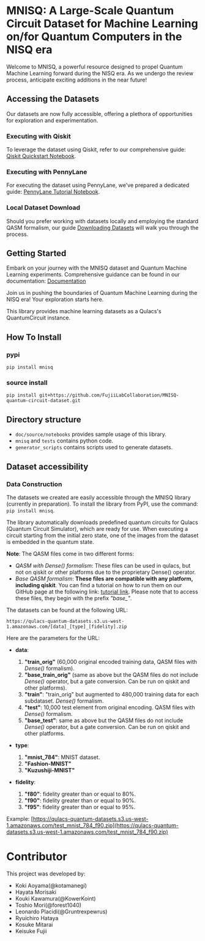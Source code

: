 # MNISQ: A Large-Scale Quantum Circuit Dataset for Machine Learning on/for Quantum Computers in the NISQ era

Welcome to MNISQ, a powerful resource designed to propel Quantum Machine Learning forward during the NISQ era. As we undergo the review process, anticipate exciting additions in the near future!

## Accessing the Datasets
Our datasets are now fully accessible, offering a plethora of opportunities for exploration and experimentation.

### Executing with Qiskit
To leverage the dataset using Qiskit, refer to our comprehensive guide: [Qiskit Quickstart Notebook](doc/source/notebooks/qiskit_quickstart.ipynb).

### Executing with PennyLane
For executing the dataset using PennyLane, we've prepared a dedicated guide: [PennyLane Tutorial Notebook](doc/source/notebooks/Tutorial_Pennylane.ipynb).

### Local Dataset Download
Should you prefer working with datasets locally and employing the standard QASM formalism, our guide [Downloading Datasets](doc/source/notebooks/download_datasets.py) will walk you through the process.

## Getting Started
Embark on your journey with the MNISQ dataset and Quantum Machine Learning experiments. Comprehensive guidance can be found in our documentation: [Documentation](doc/sources)

Join us in pushing the boundaries of Quantum Machine Learning during the NISQ era! Your exploration starts here.


This library provides machine learning datasets as a Qulacs's QuantumCircuit instance.

## How To Install

### pypi
```
pip install mnisq
```

### source install
```
pip install git+https://github.com/FujiiLabCollaboration/MNISQ-quantum-circuit-dataset.git
```

## Directory structure
- `doc/source/notebooks` provides sample usage of this library.
- `mnisq` and `tests` contains python code.
- `generator_scripts` contains scripts used to generate datasets.


## Dataset accessibility
### Data Construction
The datasets we created are easily accessible through the MNISQ library (currently in preparation). To install the library from PyPI, use the command: `pip install mnisq`.

The library automatically downloads predefined quantum circuits for Qulacs (Quantum Circuit Simulator), which are ready for use. When executing a circuit starting from the initial zero state, one of the images from the dataset is embedded in the quantum state.

**Note**: The QASM files come in two different forms:

- *QASM with Dense() formalism*: These files can be used in qulacs, but not on qiskit or other platforms due to the proprietary Dense() operator.
- *Base QASM formalism*: **These files are compatible with any platform, including qiskit**. You can find a tutorial on how to run them on our GitHub page at the following link: [tutorial link](https://github.com/FujiiLabCollaboration/MNISQ-quantum-circuit-dataset/blob/main/doc/source/notebooks/qiskit_quickstart.ipynb). Please note that to access these files, they begin with the prefix *"base\_"*.

The datasets can be found at the following URL:

`https://qulacs-quantum-datasets.s3.us-west-1.amazonaws.com/[data]_[type]_[fidelity].zip`

Here are the parameters for the URL:

- **data**:
  1. **"train_orig"** (60,000 original encoded training data, QASM files with *Dense()* formalism).
  2. **"base_train_orig"** (same as above but the QASM files do not include *Dense()* operator, but a gate conversion. Can be run on qiskit and other platforms).
  3. **"train"**: "train_orig" but augmented to 480,000 training data for each subdataset. *Dense()* formalism.
  4. **"test"**: 10,000 test element from original encoding. QASM files with *Dense()* formalism.
  5. **"base_test"**: same as above but the QASM files do not include *Dense()* operator, but a gate conversion. Can be run on qiskit and other platforms.

- **type**:
  1. **"mnist_784"**: MNIST dataset.
  2. **"Fashion-MNIST"**
  3. **"Kuzushiji-MNIST"**

- **fidelity**:
  1. **"f80"**: fidelity greater than or equal to 80%.
  2. **"f90"**: fidelity greater than or equal to 90%.
  3. **"f95"**: fidelity greater than or equal to 95%.

Example: [https://qulacs-quantum-datasets.s3.us-west-1.amazonaws.com/test_mnist_784_f90.zip](https://qulacs-quantum-datasets.s3.us-west-1.amazonaws.com/test_mnist_784_f90.zip)

# Contributor
This project was developed by:
- Koki Aoyama(@kotamanegi)
- Hayata Morisaki
- Kouki Kawamura(@KowerKoint)
- Toshio Mori(@forest1040)
- Leonardo Placidi(@Gruntrexpewrus)
- Ryuichiro Hataya
- Kosuke Mitarai
- Keisuke Fujii
